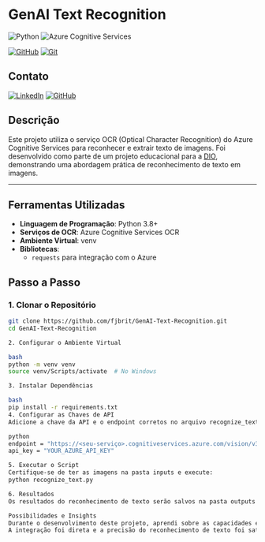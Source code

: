 # GenAI Text Recognition

![Python](https://img.shields.io/badge/Python-3.8%2B-blue)
![Azure Cognitive Services](https://img.shields.io/badge/Azure%20Cognitive%20Services-OCR-brightgreen)


[![GitHub](https://img.shields.io/badge/GitHub-000?style=for-the-badge&logo=github&logoColor=30A3DC)](https://docs.github.com/)
[![Git](https://img.shields.io/badge/Git-000?style=for-the-badge&logo=git&logoColor=E94D5F)](https://git-scm.com/doc) 

## Contato
[![LinkedIn](https://img.shields.io/badge/LinkedIn-0077B5?style=for-the-badge&logo=linkedin&logoColor=white)](www.linkedin.com/in/fabiojbrito)
[![GitHub](https://img.shields.io/badge/GitHub-100000?style=for-the-badge&logo=github&logoColor=white)](https://github.com/fjbrit)


## Descrição

Este projeto utiliza o serviço OCR (Optical Character Recognition) do Azure Cognitive Services para reconhecer e extrair texto de imagens. Foi desenvolvido como parte de um projeto educacional para a [DIO](https://www.dio.me/), demonstrando uma abordagem prática de reconhecimento de texto em imagens.

---

## Ferramentas Utilizadas

- **Linguagem de Programação**: Python 3.8+
- **Serviços de OCR**: Azure Cognitive Services OCR
- **Ambiente Virtual**: venv
- **Bibliotecas**:
  - `requests` para integração com o Azure


## Passo a Passo

### **1. Clonar o Repositório**

```bash
git clone https://github.com/fjbrit/GenAI-Text-Recognition.git
cd GenAI-Text-Recognition

2. Configurar o Ambiente Virtual

bash
python -m venv venv
source venv/Scripts/activate  # No Windows

3. Instalar Dependências

bash
pip install -r requirements.txt
4. Configurar as Chaves de API
Adicione a chave da API e o endpoint corretos no arquivo recognize_text.py:

python
endpoint = "https://<seu-serviço>.cognitiveservices.azure.com/vision/v3.1/ocr"
api_key = "YOUR_AZURE_API_KEY"

5. Executar o Script
Certifique-se de ter as imagens na pasta inputs e execute:
python recognize_text.py

6. Resultados
Os resultados do reconhecimento de texto serão salvos na pasta outputs em arquivos .txt correspondentes às imagens processadas.

Possibilidades e Insights
Durante o desenvolvimento deste projeto, aprendi sobre as capacidades e limitações do serviço OCR da Azure.
A integração foi direta e a precisão do reconhecimento de texto foi satisfatória para diversas aplicações.

